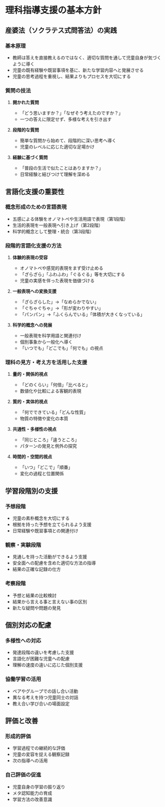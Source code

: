 # 理科指導支援の基本方針

## 産婆法（ソクラテス式問答法）の実践

### 基本原理
- 教師は答えを直接教えるのではなく、適切な質問を通して児童自身が気づくように導く
- 児童の既有経験や既習事項を基に、新たな学習内容へと発展させる
- 児童の思考過程を重視し、結果よりもプロセスを大切にする

### 質問の技法
1. **開かれた質問**
   - 「どう思いますか？」「なぜそう考えたのですか？」
   - 一つの答えに限定せず、多様な考えを引き出す

2. **段階的な質問**
   - 簡単な質問から始めて、段階的に深い思考へ導く
   - 児童のレベルに応じた適切な足場かけ

3. **経験に基づく質問**
   - 「普段の生活で似たことはありますか？」
   - 日常経験と結びつけて理解を深める

## 言語化支援の重要性

### 概念形成のための言語表現
- 五感による体験をオノマトペや生活用語で表現（第1段階）
- 生活的表現を一般表現へ引き上げ（第2段階）
- 科学的概念として整理・統合（第3段階）

### 段階的言語化支援の方法
1. **体験的表現の受容**
   - オノマトペや感覚的表現をまず受け止める
   - 「ざらざら」「ふわふわ」「ぐるぐる」等を大切にする
   - 児童の実感を伴った表現を価値づける

2. **一般表現への変換支援**
   - 「ざらざらした」→「なめらかでない」
   - 「ぐちゃぐちゃ」→「形が変わりやすい」
   - 「パンパン」→「ふくらんでいる」「体積が大きくなっている」

3. **科学的概念への発展**
   - 一般表現を科学用語と関連付け
   - 個別事象から一般化へ導く
   - 「いつでも」「どこでも」「何でも」の視点

### 理科の見方・考え方を活用した支援
1. **量的・関係的視点**
   - 「どのくらい」「何倍」「比べると」
   - 数値化や比較による客観的表現

2. **質的・実体的視点**
   - 「何でできている」「どんな性質」
   - 物質の特徴や変化の本質

3. **共通性・多様性の視点**
   - 「同じところ」「違うところ」
   - パターンの発見と例外の探究

4. **時間的・空間的視点**
   - 「いつ」「どこで」「順番」
   - 変化の過程と位置関係

## 学習段階別の支援

### 予想段階
- 児童の素朴概念を大切にする
- 根拠を持った予想を立てられるよう支援
- 日常経験や既習事項との関連付け

### 観察・実験段階
- 見通しを持った活動ができるよう支援
- 安全面への配慮を含めた適切な方法の指導
- 結果の正確な記録の仕方

### 考察段階
- 予想と結果の比較検討
- 結果から言える事と言えない事の区別
- 新たな疑問や問題の発見

## 個別対応の配慮

### 多様性への対応
- 発達段階の違いを考慮した支援
- 言語化が困難な児童への配慮
- 理解の速度の違いに応じた個別支援

### 協働学習の活用
- ペアやグループでの話し合い活動
- 異なる考えを持つ児童同士の対話
- 教え合い学び合いの場面設定

## 評価と改善

### 形成的評価
- 学習過程での継続的な評価
- 児童の変容を捉える観察記録
- 次の指導への活用

### 自己評価の促進
- 児童自身の学習の振り返り
- メタ認知能力の育成
- 学習方法の改善意識
